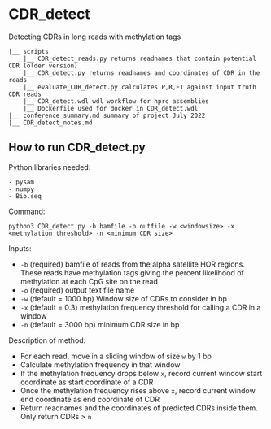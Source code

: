 # CDR_detect
Detecting CDRs in long reads with methylation tags

```
|__ scripts
    |__ CDR_detect_reads.py returns readnames that contain potential CDR (older version)
    |__ CDR_detect.py returns readnames and coordinates of CDR in the reads
    |__ evaluate_CDR_detect.py calculates P,R,F1 against input truth CDR reads
    |__ CDR_detect.wdl wdl workflow for hprc assemblies
    |__ Dockerfile used for docker in CDR_detect.wdl
|__ conference_summary.md summary of project July 2022
|__ CDR_detect_notes.md 
```

## How to run CDR_detect.py

Python libraries needed:
```
- pysam
- numpy
- Bio.seq
```

Command:
```
python3 CDR_detect.py -b bamfile -o outfile -w <windowsize> -x <methylation threshold> -n <minimum CDR size>
```

Inputs:
- `-b` (required) bamfile of reads from the alpha satellite HOR regions. These reads have methylation tags giving the percent likelihood of methylation at each CpG site on the read
- `-o` (required) output text file name
- `-w` (default = 1000 bp) Window size of CDRs to consider in bp
- `-x` (default = 0.3) methylation frequency threshold for calling a CDR in a window
- `-n` (default = 3000 bp) minimum CDR size in bp


Description of method:

- For each read, move in a sliding window of size `w` by 1 bp
- Calculate methylation frequency in that window
- If the methylation frequency drops below `x`, record current window start coordinate as start coordinate of a CDR
- Once the methylation frequency rises above `x`, record current window end coordinate as end coordinate of CDR
- Return readnames and the coordinates of predicted CDRs inside them. Only return CDRs > `n`
